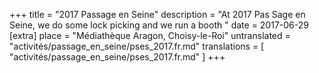 +++
title = "2017 Passage en Seine"
description = "At 2017 Pas Sage en Seine, we do some lock picking and we run a booth "
date = 2017-06-29
[extra]
place = "Médiathèque Aragon, Choisy-le-Roi"
untranslated = "activités/passage_en_seine/pses_2017.fr.md"
translations = [
    "activités/passage_en_seine/pses_2017.fr.md"
]
+++
